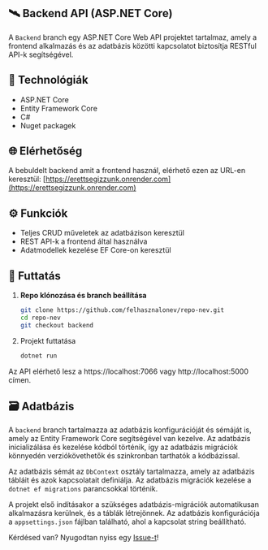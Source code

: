 ## 🛰️ Backend API (ASP.NET Core)

A `Backend` branch egy ASP.NET Core Web API projektet tartalmaz, amely a frontend alkalmazás és az adatbázis közötti kapcsolatot biztosítja RESTful API-k segítségével.

## 🔧 Technológiák

- ASP.NET Core
- Entity Framework Core
- C#
- Nuget packagek

## 🌐 Elérhetőség

A bebuldelt backend amit a frontend használ, elérhető ezen az URL-en keresztül: [https://erettsegizzunk.onrender.com](https://erettsegizzunk.onrender.com)

## ⚙️ Funkciók

- Teljes CRUD műveletek az adatbázison keresztül
- REST API-k a frontend által használva
- Adatmodellek kezelése EF Core-on keresztül

## 🔌 Futtatás

1. **Repo klónozása és branch beállítása**
   
   ```bash
   git clone https://github.com/felhasznalonev/repo-nev.git
   cd repo-nev
   git checkout backend
   ```
   
2. Projekt futtatása

   ```bash
   dotnet run
   ```
Az API elérhető lesz a https://localhost:7066 vagy http://localhost:5000 címen.

## 🗃️ Adatbázis

A `backend` branch tartalmazza az adatbázis konfigurációját és sémáját is, amely az Entity Framework Core segítségével van kezelve. Az adatbázis inicializálása és kezelése kódból történik, így az adatbázis migrációk könnyedén verziókövethetők és szinkronban tarthatók a kódbázissal.

Az adatbázis sémát az `DbContext` osztály tartalmazza, amely az adatbázis tábláit és azok kapcsolatait definiálja. Az adatbázis migrációk kezelése a `dotnet ef migrations` parancsokkal történik.

A projekt első indításakor a szükséges adatbázis-migrációk automatikusan alkalmazásra kerülnek, és a táblák létrejönnek. Az adatbázis konfigurációja a `appsettings.json` fájlban található, ahol a kapcsolat string beállítható.

Kérdésed van? Nyugodtan nyiss egy [Issue-t](https://github.com/zsolti6/Erettsegizzunk/issues)!
